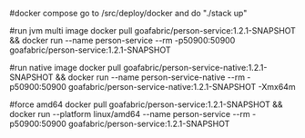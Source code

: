 #docker compose
go to /src/deploy/docker and do "./stack up"

#run jvm multi image
docker pull goafabric/person-service:1.2.1-SNAPSHOT && docker run --name person-service --rm -p50900:50900 goafabric/person-service:1.2.1-SNAPSHOT

#run native image
docker pull goafabric/person-service-native:1.2.1-SNAPSHOT && docker run --name person-service-native --rm -p50900:50900 goafabric/person-service-native:1.2.1-SNAPSHOT -Xmx64m

#force amd64
docker pull goafabric/person-service:1.2.1-SNAPSHOT && docker run --platform linux/amd64 --name person-service --rm -p50900:50900 goafabric/person-service:1.2.1-SNAPSHOT
